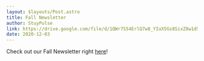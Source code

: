 ```yaml
---
layout: $layouts/Post.astro
title: Fall Newsletter
author: StuyPulse
link: https://drive.google.com/file/d/1QWr7S54ErlQ7w8_YIuX5Gs8SixZ8w1d5/view?usp=sharing
date: 2020-12-03
---
```

Check out our Fall Newsletter right [here](https://drive.google.com/file/d/1QWr7S54ErlQ7w8_YIuX5Gs8SixZ8w1d5/view?usp=sharing)!
